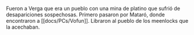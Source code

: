 Fueron a Verga que era un pueblo con una mina de platino que sufrió de desapariciones sospechosas.
Primero pasaron por Mataró, donde encontraron a [[docs/PCs/Vofun]].
Libraron al pueblo de los meenlocks que la acechaban.